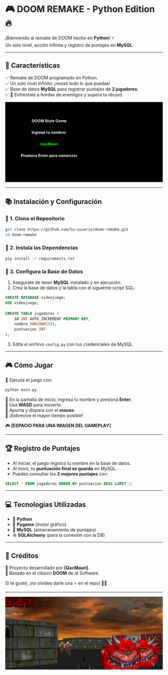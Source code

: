 # 🎮 **DOOM REMAKE - Python Edition** 🔥  

¡Bienvenido al remake de DOOM hecho en **Python**! ⚡  
Un solo nivel, acción infinita y registro de puntajes en **MySQL**.  

---

## 🚀 **Características**
✅ Remake de DOOM programado en Python.  
✅ Un solo nivel infinito: ¡resistí todo lo que puedas!  
✅ Base de datos **MySQL** para registrar puntajes de **2 jugadores**.  
✅ 🎯 Enfréntate a hordas de enemigos y supera tu récord.  

![Inicio](Inicio.png) 

---

## 📚 **Instalación y Configuración**

### 🔹 **1. Clona el Repositorio**
```bash
git clone https://github.com/tu-usuario/doom-remake.git
cd doom-remake
```

### 🔹 **2. Instala las Dependencias**
```bash
pip install -r requirements.txt
```

### 🔹 **3. Configura la Base de Datos**
1. Asegurate de tener **MySQL** instalado y en ejecución.  
2. Crea la base de datos y la tabla con el siguiente script SQL:  

```sql
CREATE DATABASE videojuego;
USE videojuego;

CREATE TABLE jugadores (
    id INT AUTO_INCREMENT PRIMARY KEY,
    nombre VARCHAR(50),
    puntuacion INT
);
```

3. Edita el archivo `config.py` con tus credenciales de MySQL.  

---

## 🎮 **Cómo Jugar**
🔸 Ejecuta el juego con:  
```bash
python main.py
```
🔸 En la pantalla de inicio, ingresa tu nombre y presiona **Enter**.  
🔸 Usa **WASD** para moverte.  
🔸 Apunta y dispara con el **mouse**.  
🔸 ¡Sobrevive el mayor tiempo posible!  

🎮 **[ESPACIO PARA UNA IMAGEN DEL GAMEPLAY]**  

---

## 🏆 **Registro de Puntajes**
- Al iniciar, el juego registra tu nombre en la base de datos.  
- Al morir, tu **puntuación final se guarda** en MySQL.  
- Puedes consultar los **2 mejores puntajes** con:  

```sql
SELECT * FROM jugadores ORDER BY puntuacion DESC LIMIT 2;
```

---

## 💻 **Tecnologías Utilizadas**
- 🐍 **Python**
- 🎥 **Pygame** (motor gráfico)
- 📄 **MySQL** (almacenamiento de puntajes)
- ⚙ **SQLAlchemy** (para la conexión con la DB)  

---

## 📌 **Créditos**
🔹 Proyecto desarrollado por **[QacMauri]**.  
🔹 Basado en el clásico **DOOM** de id Software.  

Si te gustó, ¡no olvides darle una ⭐ en el repo! 🦌🔥  

---
 
![Juego](Juego.png)
